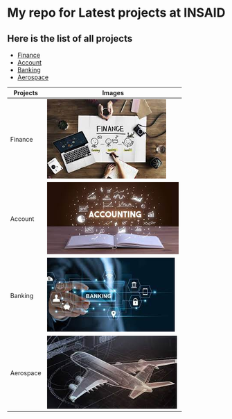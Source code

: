 # My repo for Latest projects at INSAID

## Here is the list of all projects

- [Finance](https://github.com/manoj1928/demo/tree/main/finance-project "Finance")
- [Account](https://github.com/manoj1928/demo/tree/main/Account-Project "Account")
- [Banking](https://github.com/manoj1928/demo/tree/main/Banking-project "Banking")
- [Aerospace](https://github.com/manoj1928/demo/tree/main/Aerospace-project "Aerospace")

| Projects | Images  |
| ------------ | ------------ |
| Finance  | [![Finance](https://raw.githubusercontent.com/manoj1928/demo/main/images/Finance.jpeg "Finance")](https://raw.githubusercontent.com/manoj1928/demo/main/images/Finance.jpeg "Finance")  |
|  Account | [![Account](https://raw.githubusercontent.com/manoj1928/demo/main/images/Accounts.jpeg "Account")](https://raw.githubusercontent.com/manoj1928/demo/main/images/Accounts.jpeg "Account")  |
| Banking  | [![Banking](https://raw.githubusercontent.com/manoj1928/demo/main/images/banking.jpeg)](https://raw.githubusercontent.com/manoj1928/demo/main/images/banking.jpeg)  |
| Aerospace  | [![Aerospace](https://raw.githubusercontent.com/manoj1928/demo/main/images/aerospace.jpeg "Aerospace")](https://raw.githubusercontent.com/manoj1928/demo/main/images/aerospace.jpeg "Aerospace")  |
